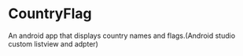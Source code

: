 # CountryFlag
An android app that displays country names and flags.(Android studio custom listview and adpter)
